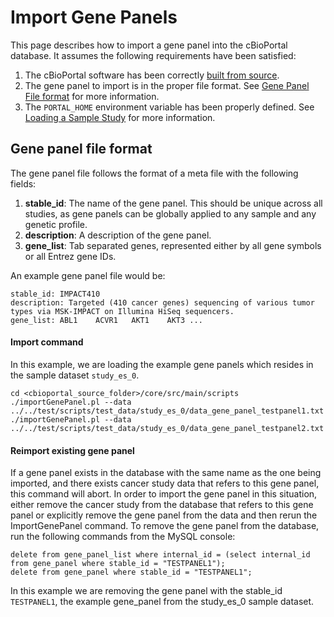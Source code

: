 # Import Gene Panels

This page describes how to import a gene panel into the cBioPortal database.  It assumes the following requirements have been satisfied:

1. The cBioPortal software has been correctly [built from source](Build-from-Source.md).
2. The gene panel to import is in the proper file format. See [Gene Panel File format](#gene-panel-file-format) for more information.
3. The `PORTAL_HOME` environment variable has been properly defined.  See [Loading a Sample Study](Load-Sample-Cancer-Study.md#set-the-portal_home-environment-variable) for more information.

## Gene panel file format
The gene panel file follows the format of a meta file with the following fields:
1. **stable_id**: The name of the gene panel. This should be unique across all studies, as gene panels can be globally applied to any sample and any genetic profile.
2. **description**: A description of the gene panel.
3. **gene_list**: Tab separated genes, represented either by all gene symbols or all Entrez gene IDs.

An example gene panel file would be:
```
stable_id: IMPACT410
description: Targeted (410 cancer genes) sequencing of various tumor types via MSK-IMPACT on Illumina HiSeq sequencers.
gene_list: ABL1    ACVR1   AKT1    AKT3 ...
```

#### Import command

In this example, we are loading the example gene panels which resides in the sample dataset `study_es_0`.

```
cd <cbioportal_source_folder>/core/src/main/scripts
./importGenePanel.pl --data ../../test/scripts/test_data/study_es_0/data_gene_panel_testpanel1.txt
./importGenePanel.pl --data ../../test/scripts/test_data/study_es_0/data_gene_panel_testpanel2.txt
```

#### Reimport existing gene panel

If a gene panel exists in the database with the same name as the one being imported, and there exists cancer study data that refers to this gene panel, this command will abort.  In order to import the gene panel in this situation, either remove the cancer study from the database that refers to this gene panel or explicitly remove the gene panel from the data and then rerun the ImportGenePanel command.  To remove the gene panel from the database, run the following commands from the MySQL console:

```
delete from gene_panel_list where internal_id = (select internal_id from gene_panel where stable_id = "TESTPANEL1");
delete from gene_panel where stable_id = "TESTPANEL1";
```
In this example we are removing the gene panel with the stable_id `TESTPANEL1`, the example gene_panel from the study_es_0 sample dataset.
